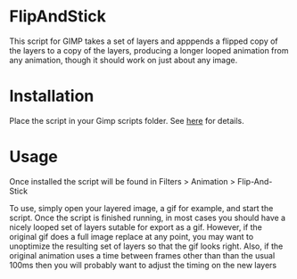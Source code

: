 FlipAndStick
============

This script for GIMP takes a set of layers and apppends a flipped copy of the layers to a copy of the layers, producing a longer looped animation from any animation, though it should work on just about any image.

Installation
============
Place the script in your Gimp scripts folder. See [here](http://docs.gimp.org/2.8/en/install-script-fu.html) for details.

Usage
============
Once installed the script will be found in Filters > Animation > Flip-And-Stick

To use, simply open your layered image, a gif for example, and start the script. Once the script is finished running, in most cases you should have a nicely looped set of layers sutable for export as a gif. However, if the original gif does a full image replace at any point, you may want to unoptimize the resulting set of layers so that the gif looks right. Also, if the original animation uses a time between frames other than than the usual 100ms then you will probably want to adjust the timing on the new layers 
